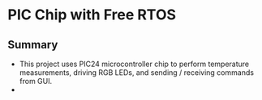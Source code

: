 # PIC Chip with Free RTOS
## Summary
-  This project uses PIC24 microcontroller chip to perform temperature measurements, driving RGB LEDs, and sending / receiving commands from GUI.
-  
